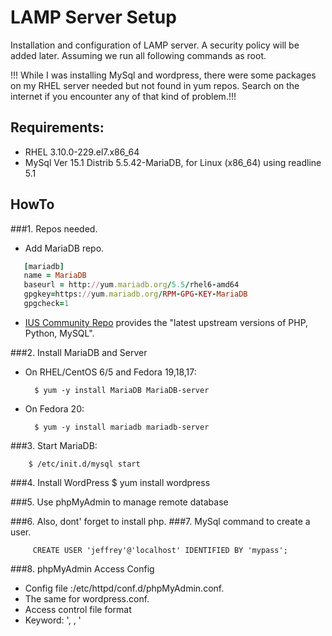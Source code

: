 LAMP Server Setup
============
Installation and configuration of LAMP server. A security policy will be added later. Assuming we run all following commands as root.

!!! While I was installing MySql and wordpress, there were some packages on my RHEL server needed but not found in yum repos. Search on the internet if you encounter any of that kind of problem.!!!

Requirements:
------------
- RHEL 3.10.0-229.el7.x86_64
- MySql Ver 15.1 Distrib 5.5.42-MariaDB, for Linux (x86_64) using readline 5.1

HowTo
----------
###1. Repos needed. 
* Add MariaDB repo.
```ruby
   [mariadb]
   name = MariaDB
   baseurl = http://yum.mariadb.org/5.5/rhel6-amd64
   gpgkey=https://yum.mariadb.org/RPM-GPG-KEY-MariaDB
   gpgcheck=1
```
* [IUS Community Repo](http://wiki.centos.org/AdditionalResources/Repositories)
 provides the "latest upstream versions of PHP, Python, MySQL".

###2. Install MariaDB and Server
* On RHEL/CentOS 6/5 and Fedora 19,18,17:

        $ yum -y install MariaDB MariaDB-server

* On Fedora 20:

        $ yum -y install mariadb mariadb-server

###3. Start MariaDB:

        $ /etc/init.d/mysql start

###4. Install WordPress
         $ yum install wordpress

###5. Use phpMyAdmin to manage remote database

###6. Also, dont' forget to install php.
###7. MySql command to create a user.

         CREATE USER 'jeffrey'@'localhost' IDENTIFIED BY 'mypass';
         
###8. phpMyAdmin Access Config
- Config file :/etc/httpd/conf.d/phpMyAdmin.conf.
- The same for wordpress.conf.
- Access control file format
- Keyword: '<RequireAny>, <RequireAll>, <RequireNone>'
